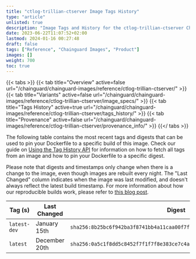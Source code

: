 ```yaml
---
title: "ctlog-trillian-ctserver Image Tags History"
type: "article"
unlisted: true
description: "Image Tags and History for the ctlog-trillian-ctserver Chainguard Image"
date: 2023-06-22T11:07:52+02:00
lastmod: 2024-01-16 00:27:48
draft: false
tags: ["Reference", "Chainguard Images", "Product"]
images: []
weight: 700
toc: true
---
```


{{< tabs >}}
{{< tab title="Overview" active=false url="/chainguard/chainguard-images/reference/ctlog-trillian-ctserver/" >}}
{{< tab title="Variants" active=false url="/chainguard/chainguard-images/reference/ctlog-trillian-ctserver/image_specs/" >}}
{{< tab title="Tags History" active=true url="/chainguard/chainguard-images/reference/ctlog-trillian-ctserver/tags_history/" >}}
{{< tab title="Provenance" active=false url="/chainguard/chainguard-images/reference/ctlog-trillian-ctserver/provenance_info/" >}}
{{</ tabs >}}

The following table contains the most recent tags and digests that can be used to pin your Dockerfile to a specific build of this image. Check our guide on [Using the Tag History API](/chainguard/chainguard-images/using-the-tag-history-api/) for information on how to fetch all tags from an image and how to pin your Dockerfile to a specific digest.

Please note that digests and timestamps only change when there is a change to the image, even though images are rebuilt every night. The "Last Changed" column indicates when the image was last modified, and doesn't always reflect the latest build timestamp. For more information about how our reproducible builds work, please refer to [this blog post](https://www.chainguard.dev/unchained/reproducing-chainguards-reproducible-image-builds).

| Tag (s)       | Last Changed  | Digest                                                                    |
|---------------|---------------|---------------------------------------------------------------------------|
|  `latest-dev` | January 15th  | `sha256:8b25bc6f942ba3f8741bb4a11caa00f7f85765d3d54496144ad1f431fccad46b` |
|  `latest`     | December 20th | `sha256:0a5c1f8dd5c8452f7f1f7f8e383ce7c4ab39ffad4733a7ce52494ad9fe7bf4b3` |

